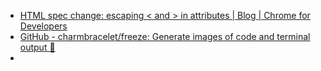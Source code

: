 - [HTML spec change: escaping < and > in attributes | Blog | Chrome for Developers](https://developer.chrome.com/blog/escape-attributes)
- [GitHub - charmbracelet/freeze: Generate images of code and terminal output 📸](https://github.com/charmbracelet/freeze)
-